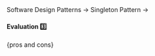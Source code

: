 <link rel="stylesheet" href="{{baseUrl}}/css/textbook.css">

<div class="website-content">

<div id="path">Software Design Patterns &rarr; Singleton Pattern &rarr;</div>

<div id="title">

#### Evaluation :three:

</div>

<div id="body">

{pros and cons}

</div>

<div id="extras">
<div>

</div>
